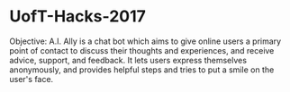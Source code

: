 # UofT-Hacks-2017
Objective:
A.I. Ally is a chat bot which aims to give online users a primary point of contact to discuss their thoughts and experiences, and receive advice, support, and feedback. It lets users express themselves anonymously, and provides helpful steps and tries to put a smile on the user's face.
